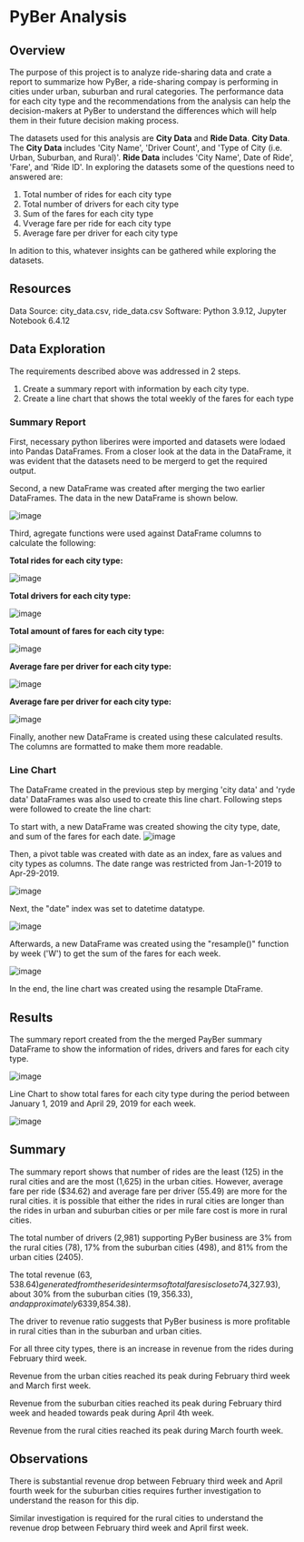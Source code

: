 # PyBer Analysis

## Overview 
The purpose of this project is to analyze ride-sharing data and crate a report to summarize how PyBer, a ride-sharing compay is performing in cities under urban, suburban and rural categories. The performance data for each city type and the recommendations from the analysis can help the decision-makers at PyBer to understand the differences which will help them in their future decision making process. 

The datasets used for this analysis are **City Data** and **Ride Data**. **City Data**. The **City Data** includes 'City Name',	'Driver Count', and 'Type of City (i.e. Urban, Suburban, and Rural)'. **Ride Data** includes 'City Name', Date of Ride',	'Fare', and 'Ride ID'. In exploring the datasets some of the questions need to answered are:

1. Total number of rides for each city type
2. Total number of drivers for each city type
3. Sum of the fares for each city type
4. Vverage fare per ride for each city type
5. Average fare per driver for each city type 

In adition to this, whatever insights can be gathered while exploring the datasets.

## Resources
Data Source: city_data.csv, ride_data.csv Software: Python 3.9.12, Jupyter Notebook 6.4.12 

## Data Exploration
The requirements described above was addressed in 2 steps.
1. Create a summary report with information by each city type.
2. Create a line chart that shows the total weekly of the fares for each type

### Summary Report
First, necessary python liberires were imported and datasets were lodaed into Pandas DataFrames. From a closer look at the data in the DataFrame, it was evident that the datasets need to be mergerd to get the required output.

Second, a new DataFrame was created after merging the two earlier DataFrames. The data in the new DataFrame is shown below.

![image](https://user-images.githubusercontent.com/31812730/192045183-96ae6809-39cd-41ef-b3e9-7614ebceb921.png)

Third, agregate functions were used against DataFrame columns to calculate the following:

**Total rides for each city type:**

![image](https://user-images.githubusercontent.com/31812730/192046952-7d877aee-5eca-4d23-9e49-3fea4c1cd65b.png)

**Total drivers for each city type:**

![image](https://user-images.githubusercontent.com/31812730/192047536-f47cb919-3e7e-4590-bd9d-6e64e96e37f7.png)

**Total amount of fares for each city type:**

![image](https://user-images.githubusercontent.com/31812730/192047749-6c560a05-33b7-4cdf-8eae-7c4a05241dff.png)

**Average fare per driver for each city type:**

![image](https://user-images.githubusercontent.com/31812730/192048127-dc0c8c99-3e74-4faf-b90f-06bbfb37ad18.png)

**Average fare per driver for each city type:**

![image](https://user-images.githubusercontent.com/31812730/192049617-6c105663-a114-4677-be22-09469d5f838f.png)

Finally, another new DataFrame is created using these calculated results. The columns are formatted to make them more readable. 

### Line Chart
The DataFrame created in the previous step by merging 'city data' and 'ryde data' DataFrames was also used to create this line chart. Following steps were followed to create the line chart:

To start with, a new DataFrame was created showing the city type, date, and sum of the fares for each date. 
![image](https://user-images.githubusercontent.com/31812730/192055403-7ddaeb13-f34b-4d75-9565-292543c9a33a.png)

Then, a pivot table was created with date as an index, fare as values and city types as columns. The date range was restricted from Jan-1-2019 to Apr-29-2019.

![image](https://user-images.githubusercontent.com/31812730/192058526-30c97a42-cb0e-4a15-a992-5c9ec6209568.png)

Next, the "date" index was set to datetime datatype.

![image](https://user-images.githubusercontent.com/31812730/192061158-e9a1178e-3403-484e-b44f-d304f551a864.png)

Afterwards, a new DataFrame was created using the "resample()" function by week ('W') to get the sum of the fares for each week.

![image](https://user-images.githubusercontent.com/31812730/192061685-b9b6af72-6135-4a63-b018-4ee6ae72d431.png)

In the end, the line chart was created using the resample DtaFrame. 

## Results
The summary report created from the the merged PayBer summary DataFrame to show the information of rides, drivers and fares for each city type.

![image](https://user-images.githubusercontent.com/31812730/192103917-900c3089-927c-45c6-a989-1ca542505aad.png)

Line Chart to show total fares for each city type during the period between January 1, 2019 and April 29, 2019 for each week. 

![image](https://user-images.githubusercontent.com/31812730/192103978-6a648463-925c-48fd-ae81-7b2272693493.png)


## Summary
The summary report shows that number of rides are the least (125) in the rural cities and are the most (1,625) in the urban cities. However, average fare per ride ($34.62) and average fare per driver (55.49) are more for the rural cities. it is possible that either the rides in rural cities are longer than the rides in urban and suburban cities or per mile fare cost is more in rural cities.

The total number of drivers (2,981) supporting PyBer business are 3% from the rural cities (78), 17% from the suburban cities (498), and 81% from the urban cities (2405).

The total revenue ($63,538.64) generated from these rides in terms of total fares is close to 7% from the rural cities ($4,327.93), about 30% from the suburban cities ($19,356.33), and approximately 63% from the urban cities ($39,854.38).

The driver to revenue ratio suggests that PyBer business is more profitable in rural cities than in the suburban and urban cities.

For all three city types, there is an increase in revenue from the rides during February third week.

Revenue from the urban cities reached its peak during February third week and March first week.

Revenue from the suburban cities reached its peak during February third week and headed towards peak during April 4th week.

Revenue from the rural cities reached its peak during March fourth week.

## Observations
There is substantial revenue drop between February third week and April fourth week for the suburban cities requires further investigation to understand the reason for this dip.

Similar investigation is required for the rural cities to understand the revenue drop between February third week and April first week.


